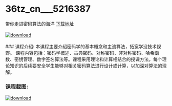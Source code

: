 # 36tz_cn___5216387
带你走进密码算法的海洋
[下载地址](http://www.36tz.cn/article/5216387 "下载地址")
<br/></br>[![download](http://36tz.cn/muke_img/2020_11_1-92.png "下载地址")](http://www.36tz.cn/article/5216387 "下载地址")
<br/></br>### 课程介绍:
本课程主要介绍密码学的基本概念和主流算法，拓宽学没技术视野。
课程内容包括：密码学概述、古典密码、对称密码、非对称密码、哈希函数、密钥管理、数字签名算法等。课程采用理论和计算相结合的授课方法，每个理论知识的后续要安全学生能够对相关密码算法进行设计或计算，以加深对算法的理解。

### 课程截图:
[![download](http://36tz.cn/muke_img/2020_11_2-93.png "下载地址")](http://www.36tz.cn/article/5216387 "下载地址")
